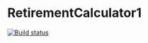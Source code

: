 # RetirementCalculator1
[![Build status](https://build.appcenter.ms/v0.1/apps/669f3599-4172-4fd8-9c4d-7fd0a94862f8/branches/dev/badge)](https://appcenter.ms)
